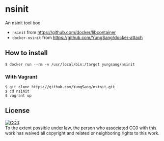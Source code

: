 # nsinit

An nsinit tool box

- `nsinit` from https://github.com/docker/libcontainer
- `docker-nsinit` from https://github.com/YungSang/docker-attach


## How to install

```
$ docker run --rm -v /usr/local/bin:/target yungsang/nsinit
```

### With Vagrant

```
$ git clone https://github.com/YungSang/nsinit.git
$ cd nsinit
$ vagrant up
```

## License

[![CC0](http://i.creativecommons.org/p/zero/1.0/88x31.png)](http://creativecommons.org/publicdomain/zero/1.0/)  
To the extent possible under law, the person who associated CC0 with this work has waived all copyright and related or neighboring rights to this work.

